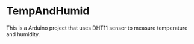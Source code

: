 # TempAndHumid
This is a Arduino project that uses DHT11 sensor to measure temperature and humidity.
